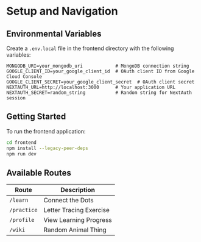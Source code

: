 # Setup and Navigation

## Environmental Variables

Create a `.env.local` file in the frontend directory with the following variables:

```env
MONGODB_URI=your_mongodb_uri            # MongoDB connection string
GOOGLE_CLIENT_ID=your_google_client_id  # OAuth client ID from Google Cloud Console
GOOGLE_CLIENT_SECRET=your_google_client_secret  # OAuth client secret
NEXTAUTH_URL=http://localhost:3000      # Your application URL
NEXTAUTH_SECRET=random_string           # Random string for NextAuth session
```

## Getting Started
To run the frontend application:
```bash
cd frontend
npm install --legacy-peer-deps
npm run dev
```

## Available Routes
| Route | Description |
|-------|-------------|
| `/learn` | Connect the Dots |
| `/practice` | Letter Tracing Exercise |
| `/profile` | View Learning Progress |
| `/wiki` | Random Animal Thing |

